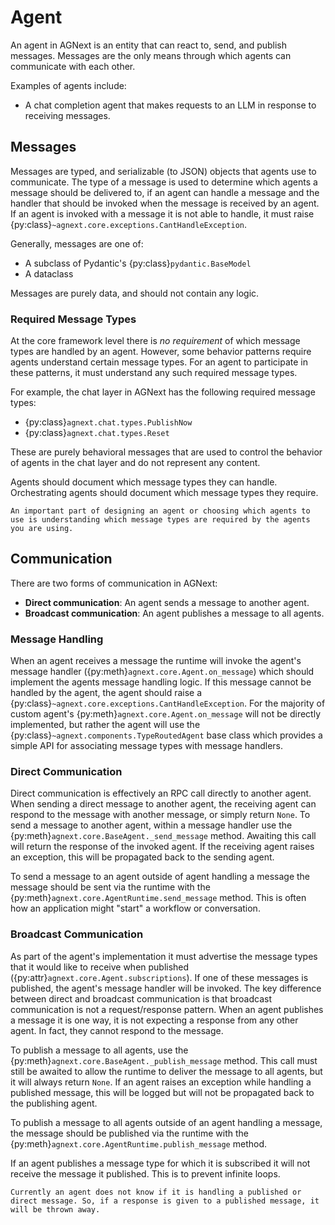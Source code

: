 # Agent

An agent in AGNext is an entity that can react to, send, and publish
messages. Messages are the only means through which agents can communicate
with each other.

Examples of agents include:

- A chat completion agent that makes requests to an LLM in response to receiving messages.

## Messages

Messages are typed, and serializable (to JSON) objects that agents use to communicate. The type of a message is used to determine which agents a message should be delivered to, if an agent can handle a message and the handler that should be invoked when the message is received by an agent. If an agent is invoked with a message it is not able to handle, it must raise {py:class}`~agnext.core.exceptions.CantHandleException`.

Generally, messages are one of:

- A subclass of Pydantic's {py:class}`pydantic.BaseModel`
- A dataclass

Messages are purely data, and should not contain any logic.

### Required Message Types

At the core framework level there is *no requirement* of which message types are handled by an agent. However, some behavior patterns require agents understand certain message types. For an agent to participate in these patterns, it must understand any such required message types.

For example, the chat layer in AGNext has the following required message types:

- {py:class}`agnext.chat.types.PublishNow`
- {py:class}`agnext.chat.types.Reset`

These are purely behavioral messages that are used to control the behavior of agents in the chat layer and do not represent any content.

Agents should document which message types they can handle. Orchestrating agents should document which message types they require.

```{tip}
An important part of designing an agent or choosing which agents to use is understanding which message types are required by the agents you are using.
```

## Communication

There are two forms of communication in AGNext:

- **Direct communication**: An agent sends a message to another agent.
- **Broadcast communication**: An agent publishes a message to all agents.

### Message Handling

When an agent receives a message the runtime will invoke the agent's message handler ({py:meth}`agnext.core.Agent.on_message`) which should implement the agents message handling logic. If this message cannot be handled by the agent, the agent should raise a {py:class}`~agnext.core.exceptions.CantHandleException`. For the majority of custom agent's {py:meth}`agnext.core.Agent.on_message` will not be directly implemented, but rather the agent will use the {py:class}`~agnext.components.TypeRoutedAgent` base class which provides a simple API for associating message types with message handlers.

### Direct Communication

Direct communication is effectively an RPC call directly to another agent. When sending a direct message to another agent, the receiving agent can respond to the message with another message, or simply return `None`. To send a message to another agent, within a message handler use the {py:meth}`agnext.core.BaseAgent._send_message` method. Awaiting this call will return the response of the invoked agent. If the receiving agent raises an exception, this will be propagated back to the sending agent.

To send a message to an agent outside of agent handling a message the message should be sent via the runtime with the {py:meth}`agnext.core.AgentRuntime.send_message` method. This is often how an application might "start" a workflow or conversation.

### Broadcast Communication

As part of the agent's implementation it must advertise the message types that it would like to receive when published ({py:attr}`agnext.core.Agent.subscriptions`). If one of these messages is published, the agent's message handler will be invoked. The key difference between direct and broadcast communication is that broadcast communication is not a request/response pattern. When an agent publishes a message it is one way, it is not expecting a response from any other agent. In fact, they cannot respond to the message.

To publish a message to all agents, use the {py:meth}`agnext.core.BaseAgent._publish_message` method. This call must still be awaited to allow the runtime to deliver the message to all agents, but it will always return `None`. If an agent raises an exception while handling a published message, this will be logged but will not be propagated back to the publishing agent.

To publish a message to all agents outside of an agent handling a message, the message should be published via the runtime with the {py:meth}`agnext.core.AgentRuntime.publish_message` method.

If an agent publishes a message type for which it is subscribed it will not receive the message it published. This is to prevent infinite loops.

```{note}
Currently an agent does not know if it is handling a published or direct message. So, if a response is given to a published message, it will be thrown away.
```
